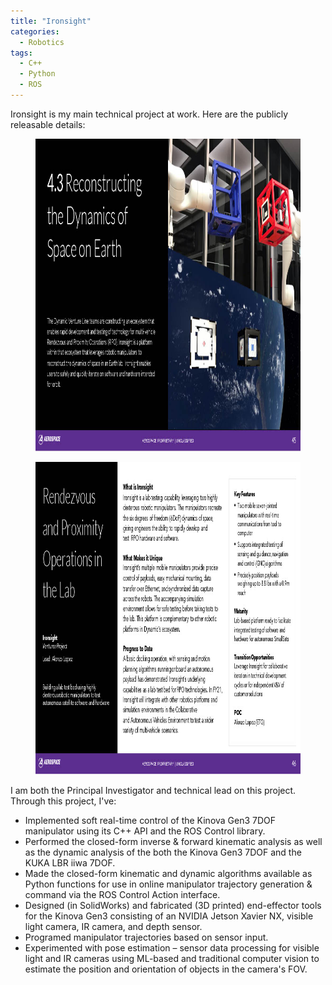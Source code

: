 ```yaml
---
title: "Ironsight"
categories:
  - Robotics
tags:
  - C++
  - Python
  - ROS
---
```

Ironsight is my main technical project at work. Here are the publicly releasable details:

<figure>
  <img src="/assets/images/portfolio/ironsight/slide-1.jpg" width="800" height="500">
  <figcaption></figcaption>
</figure>

<figure>
  <img src="/assets/images/portfolio/ironsight/slide-2.jpg" width="800" height="500">
  <figcaption></figcaption>
</figure>

I am both the Principal Investigator and technical lead on this project. Through this project, I've:
- Implemented soft real-time control of the Kinova Gen3 7DOF manipulator using its C++ API and the ROS Control library. 
- Performed the closed-form inverse & forward kinematic analysis as well as the dynamic analysis of the both the Kinova Gen3 7DOF and the KUKA LBR iiwa 7DOF.
- Made the closed-form kinematic and dynamic algorithms available as Python functions for use in online manipulator trajectory generation & command via the ROS Control Action interface. 
- Designed (in SolidWorks) and fabricated (3D printed) end-effector tools for the Kinova Gen3 consisting of an NVIDIA Jetson Xavier NX, visible light camera, IR camera, and depth sensor. 
- Programed manipulator trajectories based on sensor input. 
- Experimented with pose estimation – sensor data processing for visible light and IR cameras using ML-based and traditional computer vision to estimate the position and orientation of objects in the camera's FOV.

